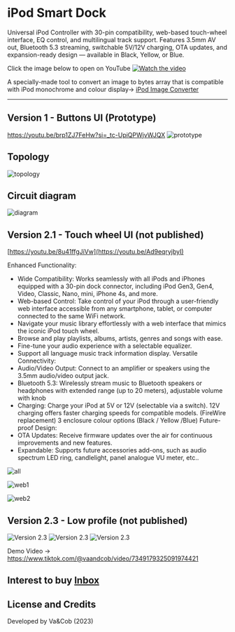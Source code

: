 # iPod Smart Dock

Universal iPod Controller with 30-pin compatibility, web-based touch-wheel interface, EQ control, and multilingual track support. Features 3.5mm AV out, Bluetooth 5.3 streaming, switchable 5V/12V charging, OTA updates, and expansion-ready design — available in Black, Yellow, or Blue.

Click the image below to open on YouTube
[![Watch the video](https://img.youtube.com/vi/9AMtOfmdr1U/maxresdefault.jpg)](https://www.youtube.com/watch?v=9AMtOfmdr1U)

A specially-made tool to convert an image to bytes array that is compatible with iPod monochrome and colour display-> 
[iPod Image Converter](https://vaandcob.github.io/firmware/tools/iPodImageConverter.html)

-------------------------------------------------
## Version 1 - Buttons UI (Prototype)
https://youtu.be/brp1ZJ7FeHw?si=_tc-UpiQPWjvWJQX
![prototype](https://github.com/VaAndCob/iPod-Smart-Dock-V1/blob/main/public/%E2%80%8Eprototype1.%E2%80%8E001.jpeg)

## Topology
![topology](https://github.com/VaAndCob/iPod-Smart-Dock-V1/blob/main/public/topology.jpg)

## Circuit diagram
![diagram](https://github.com/VaAndCob/iPod-Smart-Dock-V1/blob/main/public/prototpe.png)


## Version 2.1 - Touch wheel UI (not published)
[https://youtu.be/8u41ffgJiVw](https://youtu.be/Ad9eqryjbyI)

Enhanced Functionality:
-  Wide Compatibility: Works seamlessly with all iPods and iPhones equipped with a 30-pin dock connector, including iPod Gen3, Gen4, Video, Classic, Nano, mini, iPhone 4s, and more.
- Web-based Control: Take control of your iPod through a user-friendly web interface accessible from any smartphone, tablet, or computer connected to the same WiFi network.
- Navigate your music library effortlessly with a web interface that mimics the iconic iPod touch wheel.
- Browse and play playlists, albums, artists, genres and songs with ease.
- Fine-tune your audio experience with a selectable equalizer.
- Support all language music track information display.
Versatile Connectivity:
- Audio/Video Output: Connect to an amplifier or speakers using the 3.5mm audio/video output jack.
- Bluetooth 5.3: Wirelessly stream music to Bluetooth speakers or headphones with extended range (up to 20 meters), adjustable volume with knob
- Charging: Charge your iPod at 5V or 12V (selectable via a switch). 12V charging offers faster charging speeds for compatible models. (FireWire replacement)
3 enclosure colour options  (Black / Yellow /Blue)
Future-proof Design:
- OTA Updates: Receive firmware updates over the air for continuous improvements and new features.
- Expandable: Supports future accessories add-ons, such as audio spectrum LED ring, candlelight, panel analogue VU meter, etc..
  
![all](https://github.com/VaAndCob/iPod-Smart-Dock-V1/blob/main/public/all1.jpg)

![web1](https://github.com/VaAndCob/iPod-Smart-Dock-V1/blob/main/public/web1.jpeg)

![web2](https://github.com/VaAndCob/iPod-Smart-Dock-V1/blob/main/public/web2.jpeg)

## Version 2.3 - Low profile (not published)
![Version 2.3](https://github.com/VaAndCob/iPod-Smart-Dock-V1/blob/main/public/v3_1.jpg)
![Version 2.3](https://github.com/VaAndCob/iPod-Smart-Dock-V1/blob/main/public/v3_2.jpg)
![Version 2.3](https://github.com/VaAndCob/iPod-Smart-Dock-V1/blob/main/public/v3_3.jpg)

Demo Video -> https://www.tiktok.com/@vaandcob/video/7349179325091974421

## Interest to buy [Inbox](https://www.facebook.com/VaAndCob)

## License and Credits
Developed by Va&Cob (2023)
